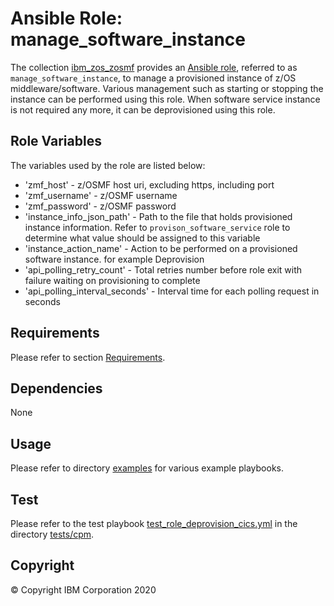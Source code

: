 # Ansible Role: manage_software_instance
The collection [ibm_zos_zosmf](../../README.md) provides an [Ansible role](https://docs.ansible.com/ansible/latest/user_guide/playbooks_reuse_roles.html), referred to as `manage_software_instance`, to manage a provisioned instance of z/OS middleware/software. Various management such as starting or stopping the instance can be performed using this role. When software service instance is not required any more, it can be deprovisioned using this role. 

## Role Variables
The variables used by the role are listed below:

- 'zmf_host' - z/OSMF host uri, excluding https, including port
- 'zmf_username' - z/OSMF username  
- 'zmf_password' - z/OSMF password
- 'instance_info_json_path' - Path to the file that holds provisioned instance information. Refer to `provison_software_service` role to determine what value should be assigned to this variable
- 'instance_action_name' - Action to be performed on a provisioned software instance. for example Deprovision 
- 'api_polling_retry_count' - Total retries number before role exit with failure waiting on provisioning to complete
- 'api_polling_interval_seconds' -  Interval time for each polling request in seconds

## Requirements
Please refer to section [Requirements](requirements.txt). 


## Dependencies
None


## Usage
Please refer to directory [examples](../../examples/cpm/README.md) for various example playbooks.


## Test
Please refer to the test playbook [test_role_deprovision_cics.yml](../../tests/cpm/test_role_provision_cics.yml) in the directory [tests/cpm](../../tests/cpm/README.md).


## Copyright
© Copyright IBM Corporation 2020